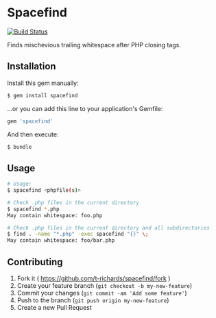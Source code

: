 # Spacefind

[![Build Status](https://img.shields.io/travis/t-richards/spacefind/master.svg)](https://travis-ci.org/t-richards/spacefind)

Finds mischevious trailing whitespace after PHP closing tags.

## Installation

Install this gem manually:

```bash
$ gem install spacefind
```

...or you can add this line to your application's Gemfile:

```ruby
gem 'spacefind'
```

And then execute:

```bash
$ bundle
```

## Usage

```bash
# Usage:
$ spacefind <phpfile(s)>

# Check .php files in the current directory
$ spacefind *.php
May contain whitespace: foo.php

# Check .php files in the current directory and all subdirectories
$ find . -name "*.php" -exec spacefind "{}" \;
May contain whitespace: foo/bar.php
```

## Contributing

1. Fork it ( https://github.com/t-richards/spacefind/fork )
2. Create your feature branch (`git checkout -b my-new-feature`)
3. Commit your changes (`git commit -am 'Add some feature'`)
4. Push to the branch (`git push origin my-new-feature`)
5. Create a new Pull Request
